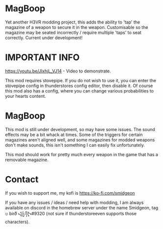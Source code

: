 # MagBoop
Yet another H3VR modding project, this adds the ability to 'tap' the magazine of a weapon to secure it in the weapon. Customisable so the magazine may be seated incorrectly / require multiple 'taps' to seat correctly. Current under development!

# IMPORTANT INFO

https://youtu.be/JIxhjL_VJ14 - Video to demonstrate.

This mod requires stovepipe. If you do not wish to use it, you can enter the stovepipe config in thunderstores config editor, then disable it. Of course this mod also has a config, where you can change various probabilities to your hearts content.

# MagBoop

This mod is still under development, so may have some issues. 
The sound effects may be a bit whack at times. Some of the triggers for certain magazines aren't aligned well, and some magazines for modded weapons don't make sounds, this isn't something I can easily fix unfortunately.

This mod should work for pretty much every weapon in the game that has a removable magazine.

# Contact

If you wish to support me, my kofi is https://ko-fi.com/smidgeon

If you have any issues / ideas / need help with modding, I am always available on discord in the homebrew server under the name Smidgeon, tag ප bir𝛿 ꧁꧂#9320 (not sure if thunderstoreeven supports those characters).
